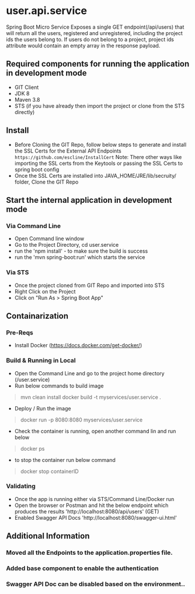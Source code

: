 # user.api.service
Spring Boot Micro Service
Exposes a single GET endpoint(/api/users) that will return all the users, registered and unregistered, including the project ids the users belong to. If users do not belong to a project, project ids attribute would contain an empty array in the response payload.
## Required components for running the application in development mode
* GIT Client
* JDK 8
* Maven 3.8
* STS (if you have already then import the project or clone from the STS directly)
## Install
* Before Cloning the GIT Repo, follow below steps to generate and install the SSL Certs for the External API Endpoints
  `https://github.com/escline/InstallCert`
  Note: There other ways like importing the SSL certs from the Keytools or passing the SSL Certs to spring boot config
* Once the SSL Certs are installed into JAVA_HOME/JRE/lib/secruity/ folder, Clone the GIT Repo
## Start the internal application in development mode
### Via Command Line
* Open Command line window
* Go to the Project Directory, cd user.service
* run the 'npm install' - to make sure the build is success
* run the 'mvn spring-boot:run' which starts the service
### Via STS
* Once the project cloned from GIT Repo and imported into STS
* Right Click on the Project
* Click on "Run As > Spring Boot App"
## Containarization
### Pre-Reqs
* Install Docker (https://docs.docker.com/get-docker/)
### Build & Running in Local
* Open the Command Line and go to the project home directory (/user.service)
* Run below commands to build image
> mvn clean install
> docker build -t myservices/user.service .
* Deploy / Run the image
> docker run -p 8080:8080 myservices/user.service
* Check the container is running, open another command lin and run below
> docker ps
* to stop the container run below command
>docker stop containerID <grab the containerID from above docker ps command >

### Validating
* Once the app is running either via STS/Command Line/Docker run
* Open the browser or Postman and hit the below endpoint which produces the results
'http://localhost:8080/api/users' (GET)
* Enabled Swagger API Docs
'http://localhost:8080/swagger-ui.html'

## Additional Information
### Moved all the Endpoints to the application.properties file.
### Added base component to enable the authentication
### Swagger API Doc can be disabled based on the environment..
